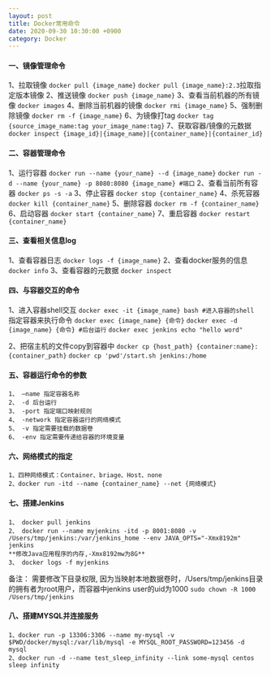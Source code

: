```yaml
---
layout: post
title: Docker常用命令
date: 2020-09-30 10:30:00 +0900
category: Docker
---
```


#### 一、镜像管理命令
1、拉取镜像
`docker pull {image_name}`
`docker pull {image_name}:2.3`拉取指定版本镜像
2、推送镜像
`docker push {image_name}`
3、查看当前机器的所有镜像
`docker images`
4、删除当前机器的镜像
`docker rmi {image_name}`
5、强制删除镜像
`docker rm -f {image_name}`
6、为镜像打tag
`docker tag {source_image_name:tag your_image_name:tag}`
7、获取容器/镜像的元数据
`docker inspect {image_id}|{image_name}|{container_name}|{container_id}`

#### 二、容器管理命令
1、运行容器
`docker run --name {your_name} --d {image_name}`
`docker run -d --name {your_name} -p 8080:8080 {image_name} #端口`
2、查看当前所有容器
`docker ps -s -a`
3、停止容器
`docker stop {container_name}`
4、杀死容器
`docker kill {container_name}`
5、删除容器
`docker rm -f {container_name}`
6、启动容器
`docker start {container_name}`
7、重启容器
`docker restart {container_name}`

#### 三、查看相关信息log
1、查看容器日志
`docker logs -f {image_name}`
2、查看docker服务的信息
`docker info`
3、查看容器的元数据
`docker inspect`

#### 四、与容器交互的命令
1、进入容器shell交互
`docker exec -it {image_name} bash #进入容器的shell `
指定容器来执行命令
`docker exec {image_name} {命令}`
`docker exec -d {image_name} {命令} #后台运行`
`docker exec jenkins echo "hello word"`

2、把宿主机的文件copy到容器中
`docker cp {host_path} {container:name}:{container_path}`
`docker cp 'pwd'/start.sh jenkins:/home`

#### 五、容器运行命令的参数
```
1、 —name 指定容器名称
2、 -d 后台运行
3、 -port 指定端口映射规则
4、 -network 指定容器运行的网络模式
5、 -v 指定需要挂载的数据卷
6、 -env 指定需要传递给容器的环境变量
```

#### 六、网络模式的指定
```
1、四种网络模式：Container、briage、Host、none
2、docker run -itd --name {container_name} --net {网络模式}
```

#### 七、搭建Jenkins
```
1、 docker pull jenkins
2、 docker run --name myjenkins -itd -p 8001:8080 -v /Users/tmp/jenkins:/var/jenkins_home --env JAVA_OPTS="-Xmx8192m" jenkins
**修改Java应用程序的内存,-Xmx8192mw为8G**
3、 docker logs -f myjenkins
```
备注： 需要修改下⽬录权限, 因为当映射本地数据卷时，/Users/tmp/jenkins⽬录的拥有者为root用户，⽽容器中jenkins user的uid为1000
`sudo chown -R 1000 /Users/tmp/jenkins `

#### 八、搭建MYSQL并连接服务
```
1、docker run -p 13306:3306 --name my-mysql -v $PWD/docker/mysql:/var/lib/mysql -e MYSQL_ROOT_PASSWORD=123456 -d mysql
2、docker run -d --name test_sleep_infinity --link some-mysql centos sleep infinity
```

